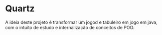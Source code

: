 # Quartz
A ideia deste projeto é transformar um jogod e tabuleiro em jogo em java, com o intuito de estudo e internalização de conceitos de POO.
